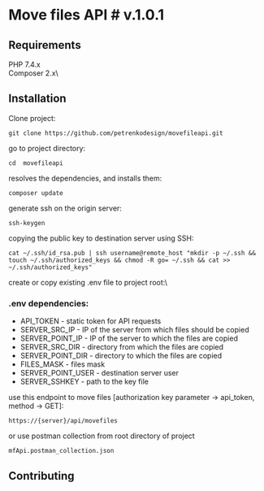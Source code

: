# Move files API # v.1.0.1

## Requirements

PHP 7.4.x\
Composer 2.x\

## Installation

Clone project:

``git clone https://github.com/petrenkodesign/movefileapi.git``

go to project directory:

``cd  movefileapi``

resolves the dependencies, and installs them:

``composer update``

generate ssh on the origin server:

``ssh-keygen``

сopying the public key to destination server using SSH:

``cat ~/.ssh/id_rsa.pub | ssh username@remote_host "mkdir -p ~/.ssh && touch ~/.ssh/authorized_keys && chmod -R go= ~/.ssh && cat >> ~/.ssh/authorized_keys"``

create or copy existing .env file to project root:\

### .env dependencies:
- API_TOKEN - static token for API requests
- SERVER_SRC_IP - IP of the server from which files should be copied
- SERVER_POINT_IP - IP of the server to which the files are copied
- SERVER_SRC_DIR - directory from which the files are copied
- SERVER_POINT_DIR - directory to which the files are copied
- FILES_MASK - files mask
- SERVER_POINT_USER - destination server user
- SERVER_SSHKEY - path to the key file


use this endpoint to move files [authorization key parameter -> api_token, method -> GET]:

``https://{server}/api/movefiles``

or use postman collection from root directory of project

``mfApi.postman_collection.json``

## Contributing

